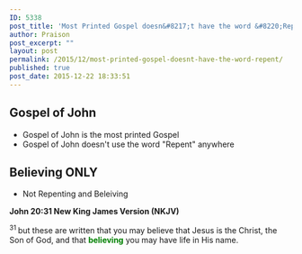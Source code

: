 ```yaml
---
ID: 5338
post_title: 'Most Printed Gospel doesn&#8217;t have the word &#8220;Repent&#8221;'
author: Praison
post_excerpt: ""
layout: post
permalink: /2015/12/most-printed-gospel-doesnt-have-the-word-repent/
published: true
post_date: 2015-12-22 18:33:51
---
```

<h2><strong>Gospel of John</strong></h2>
<ul>
	<li>Gospel of John is the most printed Gospel</li>
	<li>Gospel of John doesn't use the word "Repent" anywhere</li>
</ul>
<h2><strong>Believing ONLY </strong></h2>
<ul>
	<li>Not Repenting and Beleiving</li>
</ul>
<strong><span class="passage-display-bcv">John 20:31
</span><span class="passage-display-version">New King James Version (NKJV)</span></strong>

<span id="en-NKJV-26899" class="text John-20-31"><sup class="versenum">31 </sup>but these are written that you may believe that Jesus is the Christ, the Son of God, and that <span style="color: #008000;"><strong>believing</strong> </span>you may have life in His name.</span>

&nbsp;

&nbsp;